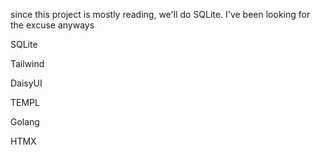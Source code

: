 since this project is mostly reading, we'll do SQLite. I've been looking for the excuse anyways

SQLite

Tailwind

DaisyUI

TEMPL

Golang

HTMX